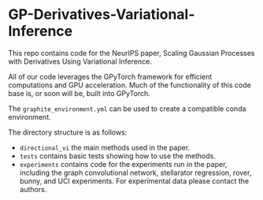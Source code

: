 # GP-Derivatives-Variational-Inference

This repo contains code for the NeurIPS paper, Scaling Gaussian Processes with Derivatives Using Variational Inference.

All of our code leverages the GPyTorch framework for efficient computations and GPU acceleration. Much of the functionality of this code base is, or soon will be, built into GPyTorch.

The `graphite_environment.yml` can be used to create a compatible conda environment.

The directory structure is as follows:
- `directional_vi` the main methods used in the paper.
- `tests` contains basic tests showing how to use the methods.
-  `experiments` contains code for the experiments run in the paper, including the graph convolutional network, stellarator regression, rover, bunny, and UCI experiments. For experimental data please contact the authors.

